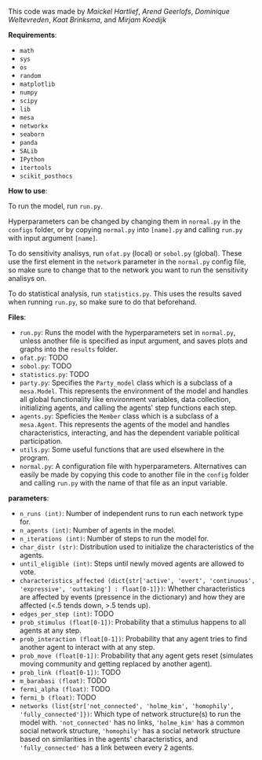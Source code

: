 This code was made by *Maickel Hartlief*, *Arend Geerlofs*, *Dominique Weltevreden*, *Kaat Brinksma*, and *Mirjam Koedijk*

**Requirements**:
- `math`
- `sys`
- `os`
- `random`
- `matplotlib`
- `numpy`
- `scipy`
- `lib`
- `mesa`
- `networkx`
- `seaborn`
- `panda`
- `SALib`
- `IPython`
- `itertools` 
- `scikit_posthocs`

**How to use**:

To run the model, run `run.py`. 

Hyperparameters can be changed by changing them in `normal.py` in the `configs` folder, or by copying `normal.py` into `[name].py` and calling `run.py` with input argument `[name]`.

To do sensitivity analisys, run `ofat.py` (local) or `sobol.py` (global). These use the first element in the `network` parameter in the `normal.py` config file, so make sure to change that to the network you want to run the sensitivity analisys on.

To do statistical analysis, run `statistics.py`. This uses the results saved when running `run.py`, so make sure to do that beforehand.

**Files**:
- `run.py`: Runs the model with the hyperparameters set in `normal.py`, unless another file is specified as input argument, and saves plots and graphs into the `results` folder.
- `ofat.py`: TODO
- `sobol.py`: TODO
- `statistics.py`: TODO
- `party.py`: Specifies the `Party_model` class which is a subclass of a `mesa.Model`. This represents the environment of the model and handles all global functionality like environment variables, data collection, initializing agents, and calling the agents' step functions each step.
- `agents.py`: Speficies the `Member` class which is a subclass of a `mesa.Agent`. This represents the agents of the model and handles characteristics, interacting, and has the dependent variable political participation.
- `utils.py`: Some useful functions that are used elsewhere in the program.
- `normal.py`: A configuration file with hyperparameters. Alternatives can easily be made by copying this code to another file in the `config` folder and calling `run.py` with the name of that file as an input variable.

**parameters**:
- `n_runs (int)`: Number of independent runs to run each network type for.
- `n_agents (int)`: Number of agents in the model.
- `n_iterations (int)`: Number of steps to run the model for.
- `char_distr (str)`: Distribution used to initialize the characteristics of the agents.
- `until_eligible (int)`: Steps until newly moved agents are allowed to vote.
- `characteristics_affected (dict{str['active', 'overt', 'continuous', 'expressive', 'outtaking'] : float[0-1]})`: Whether characteristics are affected by events (pressence in the dictionary) and how they are affected (<.5 tends down, >.5 tends up).
- `edges_per_step (int)`: TODO
- `prob_stimulus (float[0-1])`: Probability that a stimulus happens to all agents at any step.
- `prob_interaction (float[0-1])`: Probability that any agent tries to find another agent to interact with at any step.
- `prob_move (float[0-1])`: Probability that any agent gets reset (simulates moving community and getting replaced by another agent).
- `prob_link (float[0-1])`: TODO
- `m_barabasi (float)`: TODO
- `fermi_alpha (float)`: TODO
- `fermi_b (float)`: TODO
- `networks (list{str['not_connected', 'holme_kim', 'homophily', 'fully_connected']})`: Which type of network structure(s) to run the model with. `'not_connected'` has no links, `'holme_kim'` has a common social network structure, `'homophily'` has a social network structure based on similarities in the agents' characteristics, and `'fully_connected'` has a link between every 2 agents.

